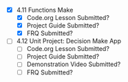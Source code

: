 - [x] 4.11 Functions Make
	- [x] Code.org Lesson Submitted?
	- [x] Project Guide Submitted?
	- [x] FRQ Submitted?
- [ ] 4.12 Unit Project: Decision Make App
	- [ ] Code.org Lesson Submitted?
	- [ ] Project Guide Submitted?
	- [ ] Demonstration Video Submitted?
	- [ ] FRQ Submitted?